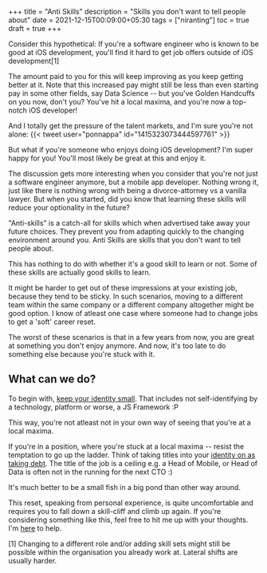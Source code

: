 +++
title = "Anti Skills"
description = "Skills you don't want to tell people about"
date = 2021-12-15T00:09:00+05:30
tags = ["niranting"]
toc = true
draft = true
+++

Consider this hypothetical: If you're a software engineer who is known to be good at iOS development, you'll find it hard to get job offers outside of iOS development[1]

The amount paid to you for this will keep improving as you keep getting better at it. Note that this increased pay might still be less than even starting pay in some other fields, say Data Science -- but you've Golden Handcuffs on you now, don't you? You've hit a local maxima, and you're now a top-notch iOS developer!

And I totally get the pressure of the talent markets, and I'm sure you're not alone:
{{< tweet user="ponnappa" id="1415323073444597761" >}}

But what if you're someone who enjoys doing iOS development? I'm super happy for you! You'll most likely be great at this and enjoy it.

The discussion gets more interesting when you consider that you're not just a software engineer anymore, but a mobile app developer. Nothing wrong it, just like there is nothing wrong with being a divorce-attorney vs a vanilla lawyer. But when you started, did you know that learning these skills will reduce your optionality in the future?

"Anti-skills" is a catch-all for skills which when advertised take away your future choices. They prevent you from adapting quickly to the changing environment around you. Anti Skills are skills that you don't want to tell people about. 

This has nothing to do with whether it's a good skill to learn or not. Some of these skills are actually good skills to learn.

It might be harder to get out of these impressions at your existing job, because they tend to be sticky. In such scenarios, moving to a different team within the same company or a different company altogether might be good option. I know of atleast one case where someone had to change jobs to get a 'soft' career reset. 

The worst of these scenarios is that in a few years from now, you are great at something you don't enjoy anymore. And now, it's too late to do something else because you're stuck with it.

## What can we do?

To begin with, [keep your identity small](http://www.paulgraham.com/identity.html). That includes not self-identifying by a technology, platform or worse, a JS Framework :P 

This way, you're not atleast not in your own way of seeing that you're at a local maxima.

If you're in a position, where you're stuck at a local maxima -- resist the temptation to go up the ladder. Think of taking titles into your [identity on as taking debt](). The title of the job is a ceiling e.g. a Head of Mobile, or Head of Data is often not in the running for the next CTO :)

It's much better to be a small fish in a big pond than other way around.

This reset, speaking from personal experience, is quite uncomfortable and requires you to fall down a skill-cliff and climb up again. If you're considering something like this, feel free to hit me up with your thoughts. I'm [here](https://twitter.com/nirantk) to help.

[1] Changing to a different role and/or adding skill sets might still be possible within the organisation you already work at. Lateral shifts are usually harder.